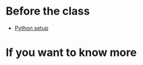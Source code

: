 # Before the class

- [Python setup](https://github.com/yy/dviz-course/blob/master/w01-intro/python-setup.md)

# If you want to know more
